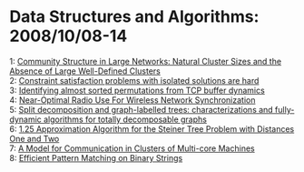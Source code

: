 # Data Structures and Algorithms: 2008/10/08-14  
1: [Community Structure in Large Networks: Natural Cluster Sizes and the  Absence of Large Well-Defined Clusters](https://doi.org/10.48550/arXiv.0810.1355)  
2: [Constraint satisfaction problems with isolated solutions are hard](https://doi.org/10.48550/arXiv.0810.1499)  
3: [Identifying almost sorted permutations from TCP buffer dynamics](https://doi.org/10.48550/arXiv.0810.1639)  
4: [Near-Optimal Radio Use For Wireless Network Synchronization](https://doi.org/10.48550/arXiv.0810.1756)  
5: [Split decomposition and graph-labelled trees: characterizations and  fully-dynamic algorithms for totally decomposable graphs](https://doi.org/10.48550/arXiv.0810.1823)  
6: [1.25 Approximation Algorithm for the Steiner Tree Problem with Distances  One and Two](https://doi.org/10.48550/arXiv.0810.1851)  
7: [A Model for Communication in Clusters of Multi-core Machines](https://doi.org/10.48550/arXiv.0810.2150)  
8: [Efficient Pattern Matching on Binary Strings](https://doi.org/10.48550/arXiv.0810.2390)  